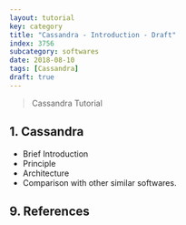 ```yaml
---
layout: tutorial
key: category
title: "Cassandra - Introduction - Draft"
index: 3756
subcategory: softwares
date: 2018-08-10
tags: [Cassandra]
draft: true
---
```


> Cassandra Tutorial

## 1. Cassandra
* Brief Introduction
* Principle
* Architecture
* Comparison with other similar softwares.


## 9. References
